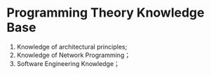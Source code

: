 # Programming Theory Knowledge Base

1. Knowledge of architectural principles;
2. Knowledge of Network Programming；
3. Software Engineering Knowledge；
